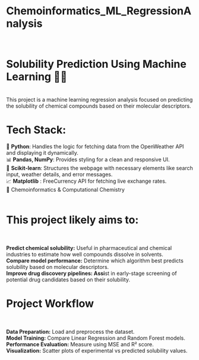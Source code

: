 # Chemoinformatics_ML_RegressionAnalysis
<br>

# Solubility Prediction Using Machine Learning 🚀🔬
<br>
This project is a machine learning regression analysis focused on predicting the solubility of chemical compounds based on their molecular descriptors.

<br>

# Tech Stack:
🐍 **Python**: Handles the logic for fetching data from the OpenWeather API and displaying it dynamically.
<br>
📊 **Pandas, NumPy**: Provides styling for a clean and responsive UI.
<br>
🤖 **Scikit-learn**: Structures the webpage with necessary elements like search input, weather details, and error messages.
<br>
📈 **Matplotlib** : FreeCurrency API for fetching live exchange rates.
<br>
🧪 Chemoinformatics & Computational Chemistry <br>
<br>


# This project likely aims to:
<br>  

**Predict chemical solubility:** Useful in pharmaceutical and chemical industries to estimate how well compounds dissolve in solvents.<br>
**Compare model performance:** Determine which algorithm best predicts solubility based on molecular descriptors.<br>
**Improve drug discovery pipelines: Assi**st in early-stage screening of potential drug candidates based on their solubility.<br>

# Project Workflow
<br>

**Data Preparation:** Load and preprocess the dataset. <br>
**Model Training:** Compare Linear Regression and Random Forest models.<br>
**Performance Evaluation:** Measure using MSE and R² score.<br>
**Visualization:** Scatter plots of experimental vs predicted solubility values.<br>
